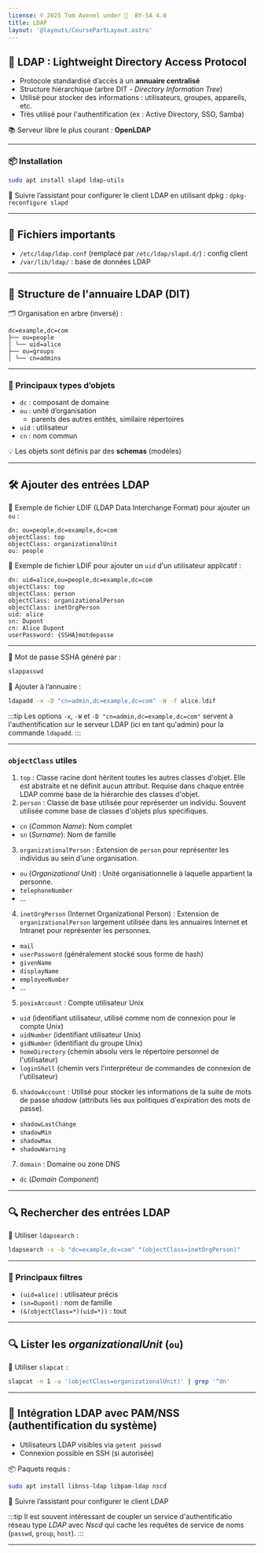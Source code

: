 ```yaml
---
license: © 2025 Tom Avenel under 󰵫  BY-SA 4.0
title: LDAP
layout: '@layouts/CoursePartLayout.astro'
---
```


## 🧠 LDAP : Lightweight Directory Access Protocol

- Protocole standardisé d’accès à un **annuaire centralisé**
- Structure hiérarchique (arbre DIT - _Directory Information Tree_)
- Utilisé pour stocker des informations : utilisateurs, groupes, appareils, etc.
- Très utilisé pour l'authentification (ex : Active Directory, SSO, Samba)

📚 Serveur libre le plus courant : **OpenLDAP**

---

### 📦 Installation

```sh
sudo apt install slapd ldap-utils
```

🧙 Suivre l’assistant pour configurer le client LDAP en utilisant dpkg : `dpkg-reconfigure slapd`

---

## 📂 Fichiers importants

- `/etc/ldap/ldap.conf` (remplacé par `/etc/ldap/slapd.d/`) : config client
- `/var/lib/ldap/` : base de données LDAP

---

## 🌲 Structure de l'annuaire LDAP (DIT)

🗂️ Organisation en arbre (inversé) :

```
dc=example,dc=com
├── ou=people
│ └── uid=alice
├── ou=groups
│ └── cn=admins
```

---

### 📌 Principaux types d’objets

- `dc` : composant de domaine
- `ou` : unité d’organisation
  - parents des autres entités, similaire répertoires
- `uid` : utilisateur
- `cn` : nom commun

💡 Les objets sont définis par des **schemas** (modèles)

---

## 🛠️ Ajouter des entrées LDAP

📄 Exemple de fichier LDIF (LDAP Data Interchange Format) pour ajouter un `ou` :

```ldif
dn: ou=people,dc=example,dc=com
objectClass: top
objectClass: organizationalUnit
ou: people
```

📄 Exemple de fichier LDIF pour ajouter un `uid` d'un utilisateur applicatif :

```ldif
dn: uid=alice,ou=people,dc=example,dc=com
objectClass: top
objectClass: person
objectClass: organizationalPerson
objectClass: inetOrgPerson
uid: alice
sn: Dupont
cn: Alice Dupont
userPassword: {SSHA}motdepasse
```

---

🔐 Mot de passe SSHA généré par :

```sh
slappasswd
```

💾 Ajouter à l’annuaire :

```sh
ldapadd -x -D "cn=admin,dc=example,dc=com" -W -f alice.ldif
```

:::tip
Les options `-x`, `-W` et `-D "cn=admin,dc=example,dc=com"` servent à l'authentification sur le serveur LDAP (ici en tant qu'admin) pour la commande `ldapadd`.
:::

---

### `objectClass` utiles

1. `top` : Classe racine dont héritent toutes les autres classes d'objet. Elle est abstraite et ne définit aucun attribut. Requise dans chaque entrée LDAP comme base de la hiérarchie des classes d'objet.
2. `person` : Classe de base utilisée pour représenter un individu. Souvent utilisée comme base de classes d'objets plus spécifiques.
  - `cn` (_Common Name_): Nom complet
  - `sn` (_Surname_): Nom de famille
3. `organizationalPerson` : Extension de `person` pour représenter les individus au sein d'une organisation.
  - `ou` (_Organizational Unit_) : Unité organisationnelle à laquelle appartient la personne.
  - `telephoneNumber`
  - …
4. `inetOrgPerson` (Internet Organizational Person) : Extension de `organizationalPerson` largement utilisée dans les annuaires Internet et Intranet pour représenter les personnes.
  - `mail`
  - `userPassword` (généralement stocké sous forme de hash)
  - `givenName`
  - `displayName`
  - `employeeNumber`
  - …
5. `posixAccount` : Compte utilisateur Unix
  - `uid` (identifiant utilisateur, utilisé comme nom de connexion pour le compte Unix)
  - `uidNumber` (identifiant utilisateur Unix)
  - `gidNumber` (identifiant du groupe Unix)
  - `homeDirectory` (chemin absolu vers le répertoire personnel de l'utilisateur)
  - `loginShell` (chemin vers l'interpréteur de commandes de connexion de l'utilisateur)
6. `shadowAccount` : Utilisé pour stocker les informations de la suite de mots de passe _shadow_ (attributs liés aux politiques d'expiration des mots de passe).
  - `shadowLastChange`
  - `shadowMin` 
  - `shadowMax`
  - `shadowWarning`
7. `domain` : Domaine ou zone DNS
  - `dc` (_Domain Component_)

---

## 🔍 Rechercher des entrées LDAP

🔎 Utiliser `ldapsearch` :

```sh
ldapsearch -x -b "dc=example,dc=com" "(objectClass=inetOrgPerson)"
```

---

### 📌 Principaux filtres

- `(uid=alice)` : utilisateur précis
- `(sn=Dupont)` : nom de famille
- `(&(objectClass=*)(uid=*))` : tout

---

## 🔍 Lister les _organizationalUnit_ (`ou`)

🔎 Utiliser `slapcat` :

```sh
slapcat -n 1 -a '(objectClass=organizationalUnit)' | grep '^dn'
```

---

## 🔧 Intégration LDAP avec PAM/NSS (authentification du système)

- Utilisateurs LDAP visibles via `getent passwd`
- Connexion possible en SSH (si autorisée)

📦 Paquets requis :

```sh
sudo apt install libnss-ldap libpam-ldap nscd
```

🧙 Suivre l’assistant pour configurer le client LDAP

:::tip
Il est souvent intéressant de coupler un service d'authentificatio réseau type _LDAP_ avec _Nscd_ qui cache les requêtes de service de noms (`passwd`, `group`, `host`).
:::

---

